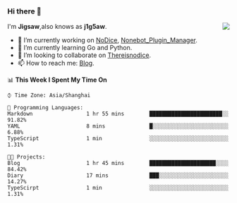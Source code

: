 ### Hi there 👋

<a href="#">
  <img align="right" src="https://github-readme-stats.vercel.app/api?username=j1g5awi&count_private=true&show_icons=true&title_color=80070B&text_color=B3B3B3&bg_color=212121&icon_color=80070B" />
</a>

I'm **Jigsaw**,also knows as **j1g5aw**.

- 🔭 I’m currently working on [NoDice](https://github.com/thereisnodice/nodice2), [Nonebot_Plugin_Manager](https://github.com/Jigsaw111/nonebot_plugin_manager).
- 🌱 I’m currently learning Go and Python.
- 👯 I’m looking to collaborate on [Thereisnodice](https://github.com/thereisnodice).
- 📫 How to reach me: [Blog](https://blog.maddestroyer.xyz/).

<!--START_SECTION:waka-->
📊 **This Week I Spent My Time On** 

```text
⌚︎ Time Zone: Asia/Shanghai

💬 Programming Languages: 
Markdown                 1 hr 55 mins        ███████████████████████░░   91.82% 
YAML                     8 mins              █░░░░░░░░░░░░░░░░░░░░░░░░   6.88% 
TypeScript               1 min               ░░░░░░░░░░░░░░░░░░░░░░░░░   1.31%

🐱‍💻 Projects: 
Blog                     1 hr 45 mins        █████████████████████░░░░   84.42% 
Diary                    17 mins             ███░░░░░░░░░░░░░░░░░░░░░░   14.27% 
TypeScirpt               1 min               ░░░░░░░░░░░░░░░░░░░░░░░░░   1.31%

```


<!--END_SECTION:waka-->
